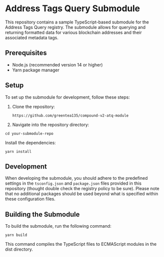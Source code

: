# Address Tags Query Submodule

This repository contains a sample TypeScript-based submodule for the Address Tags Query registry. The submodule allows for querying and returning formatted data for various blockchain addresses and their associated metadata tags.

## Prerequisites

- Node.js (recommended version 14 or higher)
- Yarn package manager

## Setup

To set up the submodule for development, follow these steps:

1. Clone the repository:
   ```
   https://github.com/greentea135/compound-v2-atq-module
   ```
2. Navigate into the repository directory:

`cd your-submodule-repo`

Install the dependencies:

`yarn install`

## Development

When developing the submodule, you should adhere to the predefined settings in the `tsconfig.json` and `package.json` files provided in this repository (thought double check the registry policy to be sure). Please note that no additional packages should be used beyond what is specified within these configuration files.

## Building the Submodule

To build the submodule, run the following command:

`yarn build`

This command compiles the TypeScript files to ECMAScript modules in the dist directory.
